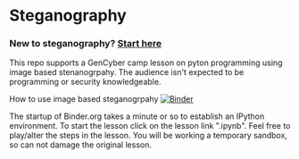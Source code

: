 # Steganography

### New to steganography?  [Start here](https://towardsdatascience.com/hiding-data-in-an-image-image-steganography-using-python-e491b68b1372)  
  
This repo supports a GenCyber camp lesson on pyton programming using image based stenanogrpahy.
The audience isn't expected to be programming or security knowledgeable.

How to use image based steganogrpahy [![Binder](https://mybinder.org/badge_logo.svg)](https://mybinder.org/v2/gh/kengraf/Steganography/HEAD)

The startup of Binder.org takes a minute or so to establish an IPython
environment.  To start the lesson click on the lesson link ".ipynb".  Feel free to play/alter the steps
in the lesson.  You will be working a temporary sandbox, so can not damage the original lesson.
